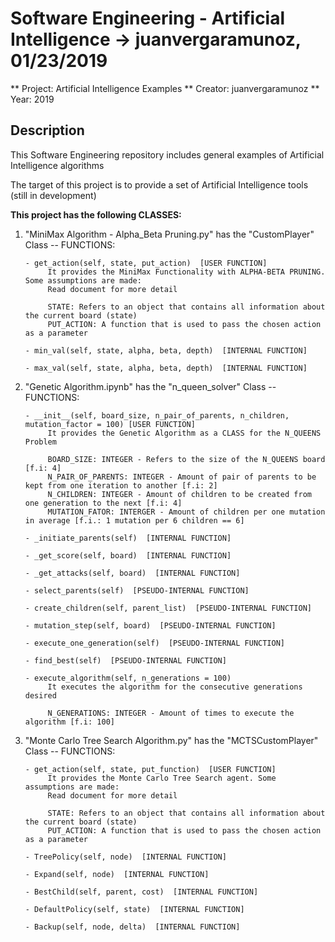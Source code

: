 # Software Engineering - Artificial Intelligence -> juanvergaramunoz, 01/23/2019


** Project: Artificial Intelligence Examples
** Creator: juanvergaramunoz
** Year: 2019


## Description

This Software Engineering repository includes general examples of Artificial Intelligence algorithms

The target of this project is to provide a set of Artificial Intelligence tools (still in development)


**This project has the following CLASSES:**

1) "MiniMax Algorithm - Alpha_Beta Pruning.py" has the "CustomPlayer" Class -- FUNCTIONS:
    
       - get_action(self, state, put_action)  [USER FUNCTION]
            It provides the MiniMax Functionality with ALPHA-BETA PRUNING. Some assumptions are made:
            Read document for more detail
            
            STATE: Refers to an object that contains all information about the current board (state)
            PUT_ACTION: A function that is used to pass the chosen action as a parameter
       
       - min_val(self, state, alpha, beta, depth)  [INTERNAL FUNCTION]
       
       - max_val(self, state, alpha, beta, depth)  [INTERNAL FUNCTION]


2) "Genetic Algorithm.ipynb" has the "n_queen_solver" Class -- FUNCTIONS:
    
       - __init__(self, board_size, n_pair_of_parents, n_children, mutation_factor = 100) [USER FUNCTION]
            It provides the Genetic Algorithm as a CLASS for the N_QUEENS Problem
            
            BOARD_SIZE: INTEGER - Refers to the size of the N_QUEENS board [f.i: 4]
            N_PAIR_OF_PARENTS: INTEGER - Amount of pair of parents to be kept from one iteration to another [f.i: 2]
            N_CHILDREN: INTEGER - Amount of children to be created from one generation to the next [f.i: 4]
            MUTATION_FATOR: INTERGER - Amount of children per one mutation in average [f.i.: 1 mutation per 6 children == 6]
       
       - _initiate_parents(self)  [INTERNAL FUNCTION]
       
       - _get_score(self, board)  [INTERNAL FUNCTION]
       
       - _get_attacks(self, board)  [INTERNAL FUNCTION]
       
       - select_parents(self)  [PSEUDO-INTERNAL FUNCTION]
       
       - create_children(self, parent_list)  [PSEUDO-INTERNAL FUNCTION]
       
       - mutation_step(self, board)  [PSEUDO-INTERNAL FUNCTION]
       
       - execute_one_generation(self)  [PSEUDO-INTERNAL FUNCTION]
       
       - find_best(self)  [PSEUDO-INTERNAL FUNCTION]
       
       - execute_algorithm(self, n_generations = 100)
            It executes the algorithm for the consecutive generations desired
            
            N_GENERATIONS: INTEGER - Amount of times to execute the algorithm [f.i: 100]


3) "Monte Carlo Tree Search Algorithm.py" has the "MCTSCustomPlayer" Class -- FUNCTIONS:
    
       - get_action(self, state, put_function)  [USER FUNCTION]
            It provides the Monte Carlo Tree Search agent. Some assumptions are made:
            Read document for more detail
            
            STATE: Refers to an object that contains all information about the current board (state)
            PUT_ACTION: A function that is used to pass the chosen action as a parameter
       
       - TreePolicy(self, node)  [INTERNAL FUNCTION]
       
       - Expand(self, node)  [INTERNAL FUNCTION]
       
       - BestChild(self, parent, cost)  [INTERNAL FUNCTION]
       
       - DefaultPolicy(self, state)  [INTERNAL FUNCTION]
       
       - Backup(self, node, delta)  [INTERNAL FUNCTION]
       
       
       
 
 


    
